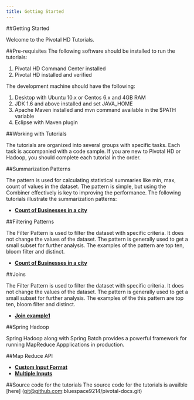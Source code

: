 ```yaml
---
title: Getting Started
---
```


##Getting Started

Welcome to the Pivotal HD Tutorials.

##Pre-requisites
The following software should be installed to run the tutorials:

1. Pivotal HD Command Center installed
2. Pivotal HD installed and verified

The development machine should have the following:

1. Desktop with Ubuntu 10.x or Centos 6.x and 4GB RAM
3. JDK 1.6 and above installed and set JAVA_HOME
3. Apache Maven installed and mvn command available in the $PATH variable
4. Eclipse with Maven plugin

##Working with Tutorials

The tutorials are organized into several groups with specific tasks. Each task is accompanied with a code sample.
If you are new to Pivotal HD or Hadoop, you should complete each tutorial in the order.

##Summarization Patterns

The  pattern is used for calculating statistical summaries like min, max, count of values in the dataset. The pattern is simple, but using the Combiner effectively is key to improving the performance. The following tutorials illustrate the summarization patterns:

* **[Count of Businesses in a city](mapreduce-with-java/count-of_businesses-city.html)**

##Filtering Patterns

The Filter Pattern is used to filter the dataset with specific criteria. It does not change the values of the dataset. The pattern is generally used to get a small subset for further analysis. The examples of the pattern are top ten, bloom filter and distinct.

* **[Count of Businesses in a city](mapreduce-with-java/count-of_businesses-city.html)**

##Joins

The Filter Pattern is used to filter the dataset with specific criteria. It does not change the values of the dataset. The pattern is generally used to get a small subset for further analysis. The examples of the this pattern are top ten, bloom filter and distinct.

* **[Join example1](mapreduce-with-java/count-of_businesses-city.html)**


##Spring Hadoop

Spring Hadoop along with Spring Batch provides a powerful framework for running MapReduce Appplications in production.

##Map Reduce API

* **[Custom Input Format](mapreduce-with-java/count-of-businesses-city.html)**
* **[Multiple Inputs](mapreduce-with-java/count-of-businesses-city.html)**


##Source code for the tutorials
The source code for the tutorials is availble
[here] (git@github.com:bluespace9214/pivotal-docs.git)
